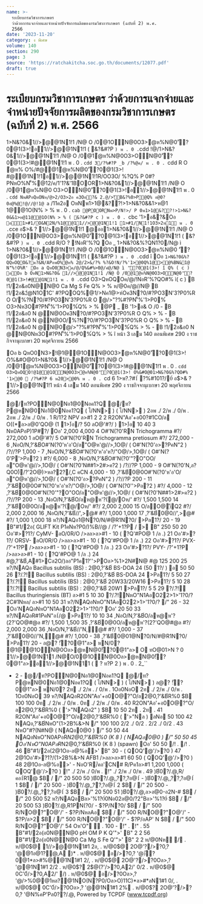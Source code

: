 ```yaml
---
name: >-
  ระเบียบกรมวิชาการเกษตร
  ว่าด้วยการแจกจ่ายและจำหน่ายปัจจัยการผลิตของกรมวิชาการเกษตร (ฉบับที่ 2) พ.ศ.
  2566
date: '2023-11-20'
category: ง พิเศษ
volume: 140
section: 290
page: 3
source: 'https://ratchakitcha.soc.go.th/documents/12077.pdf'
draft: true
---
```


# ระเบียบกรมวิชาการเกษตร ว่าด้วยการแจกจ่ายและจำหน่ายปัจจัยการผลิตของกรมวิชาการเกษตร (ฉบับที่ 2) พ.ศ. 2566

1>N&?0&1//>@@1N1!1 /N@ O /0@1ON@0O3>ํ@ห%N@0'ั?0@1(3>!อ1//>@@1N1!1 ( &?&#?P ` ) พ . 0 . `cdd !@/1>N&?0&1//>@@1N1!1 /N@ O /0@1ํ@ห%N@0O3>ON@0'ั?0@1(3>!#@@1N1!1 พ . 0 . `cdd 3/?%#?P _b /?%@ค/ พ . 0 . `cdd R O ํ@ห% O%/#@@1ํ@ห%N@0'ั?0@1(3>! #@@1N1!1อ1//>@@1N1!1R/OO3O/ %?Q% P 0#?PNหO%N'็%@12/ค/1'1?&'1BOOR1>N&?0&1//>@@1N1!1 /N@ O /0@1ํ@ห%N@0 O3>ON@0'ั?0@1(3>!อ1//>@@1N1!1 พ . 0 . `cdd NพAPอQหONห/@>2/O3>2อ ค3Oอ?& 2.@/>'ัB&?%0>P@Q% อ@0?0อํ@%@!@//@!1@ a` /11ค2อ OหNพ1>1@&??!>1>N&?0&&1>ห@1 1@@1O(N% > % พ . 0 . `cab @POORNพ>P/N!>/ P 0พ1>1@&??!>1>N&?0&&1>ห@11@@1O(N% > % ( &?&#?P c ) พ . 0 . `cbc '1>อ&?&Oอ ` อ1>#1/O&N2N/%1@@11//>@@1N1!1 1>#1/N1!1O3>2ห1์ พ . 0 . `cce อ$>& ? 1//>@@1N1!1 @ออ1>N&?0&1//>@@1N1!1 /N@ O /0@1ON@0O3>ํ@ห%N@0'ั?0@1(3>!อ1//>@@1N1!1 ( &?&#?P ` ) พ . 0 . `cdd R/O ? !NอR'%?Q Oอ _ 1>N&?0&%?QN1?0/N@ ì 1>N&?0&1//>@@1N1!1 /N@ O /0@1ON@0O3>ํ@ห%N@0 'ั?0@1(3>!อ1//>@@1N1!1 ( &?&#?P ` ) พ . 0 . `cdd î Oอ ` 1>N&?0&%?QQหOQO&?ค?&N/APอพO%ํ@ห% 2@/2>&/?% %?&O!N/?%'1>@0Q%1@>@%BN&1@ N'็%!O%R' Oอ a QหO0N3>ค/@/Q%&#%>0@/คํ@/N@ ì 'ั?0@1(3>! î Q% ( c ) อOอ b OหN1>N&?0& 1//>@@1N1!1 /N@ O /0@1ํ@ห%N@0O3>ON@0'ั?0@1(3>!#@@1N1!1 พ . 0 . `cdd O3>QหOQOค/@/!NอR'%?QO#% ì( c ) B !1/2อ&อ0N@N@0 Ca Mg S Fe Q% > % ห/@0ค/@//N@ B !1/2อ&2ํ@N1O1C' #?PQOQ%@1/>Nค1@>ห์Oค3N?0/#?PO3N'3?P0%R O O/%?N?0/#?PO3N'3?P0%R O ํ@/>"?%#?PN'็%'1>P0%์ O3>Nห3O#?PN'็%'1>P0%์Q% > % @P _ B '1>อ& O /0 - B !1/2อ&อ0 N @N@0Oค3N?0/#?PO3N'3?P0%R O Q% > % - B !1/2อ&อ0 N @N@0O/%?N?0/#?PO3N'3?P0%R O Q% > % - B !1/2อ&อ0 N @N@0ํ@/>"?%#?PN'็%'1>P0%์Q% > % - B !1/2อ&อ0 N @N@0Nห3O#?PN'็%'1>P0%์Q% > % î หน้า 3 เลม 140 ตอนพิเศษ 290 ง ราชกิจจานุเบกษา 20 พฤศจิกายน 2566

Oอ b QหO0N3>!@1@@1ON@0O3>ํ@ห%N@0'ั?0@1(3>! O%&#O@01>N&?0& 1//>@@1N1!1 /N@ O /0@1ํ@ห%N@0O3>ON@0'ั?0@1(3>!#@@1N1!1 พ . 0 . `cdd O3>QหOQO!@1@@1ON@0O3>ํ@ห%N@0'ั?0@1(3>! O%&#O@01>N&?0&%?QO#% '1>@0  /?%#?P 6 พ20>@0% พ . 0 . `cd 6 1>พ?.?#1์ ?%#101?/0์ อ$>& ? 1//>@@1N1!1 หน้า 4 เลม 140 ตอนพิเศษ 290 ง ราชกิจจานุเบกษา 20 พฤศจิกายน 2566

@/ท?PON@0Nอ1@0Nอค1?Q @/ท?P@หN@0Nอ1@0Nอค1?Q ( ไ/NN> ) ( ไ/NN> ) 2อพ ./ 2/พ ./ 0/พ . 2อพ ./ 2/พ ./ 0/พ . 1 R/1?2 NPV ล>#1 2 2 2 R2ON"Aอ'+อ00?#1CO/ล O((*ล>ล@0'QO@ (1 1>)๋อ/? 50 ลO@'#?/ ) 1>)๋อ 10 40 3 Nห0APอP)1P#?/ Oอ' 2,000 4,000 4 O#'N(?0'RN Trichogramma #?/ 272,000 1 ลO@'#?/ 5 O#'N(?0'RN Trichogramma pretiosum #?/ 272,000 - 6 ,NอO/N,?'&B์O#'N(?0'ห'อ'O/ล"O@ห'@//>,1O@/ ( O#'N(?0'อ>?PคN"2 ) /?//?P 1,000 - 7 ,NอO/N,?'&B์O#'N(?0'ห'อ'ห?/"O@/>,1O@/ ( O#'N(?0'P'>Pอ?2 ) #?/ 6,000 - 8 ,NอO/N,?'&B์O#'N(?0'"?O"OO/ล"O@ห'@//>,1O@/ ( O#'N(?0'N##1>2#>ค?2 ) /?//?P 1,000 - 9 O#'N(?0'N,ล?Q0O)้/?'2O@)>หล?2?/,C คCN 4,000 - 10 ,?'&B์0@0O#'N(?0'ห'อ'O/ล"O@ห'@//>,1O@/ ( O#'N(?0'อ>?PคN"2 ) /?//?P 200 - 11 ,?'&B์0@0O#'N(?0'ห'อ'ห?/"O@/>,1O@/ ( O#'N(?0''>Pอ?2 ) #?/ 4,000 - 12 ,?'&B์0@0O#'N(?0'"?O"OO/ล"O@ห'@//>,1O@/ ( O#'N(?0'N##1>2#>ค?2 ) /?//?P 200 - 13 ,NอO/N,?'&B์O/ลห@ห'?(@/Oห/' #?/ 1,500 1,500 14 ,?'&B์0@0O/ลห@ห'?(@/Oห/' #?/ 2,000 2,000 15 O/ลO@)ีQ2 #?/ 2,000 2,000 16 ,NอO/N,?'&B์//',>@# #?/ 1,000 1,000 17 ,?'&B์0@0//',>@# #?/ 1,000 1,000 18 ห?/NAQอ1@N?0/N/#@R1N?0/ >Pล1?/ 20 - 19 B"#1/2อ( GLIFT Kit P1คNห?P0/)%B//@ / /?'+1?P / > B" 250 50 20 Oอ'#>?1?/ CyMV- ลO/0R/O />ลล>ล>#1 - 10 ( ?Q'#PO@ 1 /ล .) 21 Oอ'#>?1?/ ORSV- ลO/0R/O />ลล>ล>#1 - 10 ( ?Q'#PO@ 1 /ล .) 22 Oอ'#>?1?/ PVX- /?'+1?P />ลล>ล>#1 - 10 ( ?Q'#PO@ 1 /ล .) 23 Oอ'#>?1?/ PVY- /?'+1?P />ลล>ล>#1 - 10 ( ?Q'#PO@ 1 /ล .) 24 #@,?'&B์,A#1>Cล2O/)ลอ"P1ค1?''>POล>%1>2N#N@ #@ 125 200 25 ห?/NAQอ Bacillus subtilis (BS) : 2@0,?'&B์ BS-DOA 24 (50 1?/ ) อ 50 50 26 ?/.?!์ Bacillus subtilis (BS) : 2@0,?'&B์ BS-DOA 24 >Pล1?/ 5 50 27 ?/.?!์ Bacillus subtilis (BS) : 2@0,?'&B์ 20W33/20W16 >Pล1?/ 5 10 28 ?/.?!์ Bacillus subtilis (BS) : 2@0,?'&B์ 20W1 >Pล1?/ 5 5 29 ?/.?!์ Bacillus thuringiensis (BT) ล>#1 5 10 30 ?/.?!์NหO"N1AอO22>1>'1?0/? 2C#1Nหล/ ล>#1 10 50 31 ห?/NAQอNหO"N1AอO22>1>'1?0/? /" 26 - 32 Oอ'NAQอNหO"N1AอO22>1>'1?0/? Oอ' 20 50 33 ห?/NAQอR#1PคN"อ1์/@ >Pล1?/ 10 10 34 ,NอO/N,?'&B์O/ลห@ห'?(2?'QO@#@ล #?/ 1,500 1,500 35 ,?'&B์0@0O/ลห@ห'?(2?'QO@#@ล #?/ 2,000 2,000 36 ,NอO/N,?'&B์//'N,@# #?/ 1,000 - 37 ,?'&B์0@0//'N,@# #?/ 1,000 - 38 ,?'&B์0@01@N?0/N/#@R1N?0/ >Pล1?/ 20 - ล@? !ั?0@1"ล> หN/0? @1@@1ON@0Oล>@หN@0!ั?0@1"ล> O ทO@01>N ? 0 1//>@@1N11 /N@O/0@1ON@0Oล>@หN@0!ั?0@1"ล>อ1//>@@1N11 (  ? ท?P 2 ) พ . 0 . 2_``

- 2 - @/ท?PON@0Nอ1@0Nอค1?Q @/ท?P@หN@0Nอ1@0Nอค1?Q ( ไ/NN> ) ( ไ/NN> ) ล@? !ั?0@1"ล> หN/0? 2ท ./ 2/พ . / 0/พ . 1Oอ0NอO 2ท ./ 2/พ ./ 0/พ . 1Oอ0NอO 39 ห?/NAQอR2ON"Aอ'+อ0O@?"O/ล2@0,?'&B์R%0 $B 100 100 0ท ./ 2/พ ./ 0/พ . 0ท ./ 2/พ ./ 0/พ . 40 R2ON"Aอ'+อ0O@?"O/ล2@0,?'&B์R%0 ( '>"NAQอ2" ) $B 10 50 2ท . 2ท . 41 R2ON"Aอ'+อ0O@?"O/ล2@0,?'&B์R%0 ( '>"Nล ) ลNอ 50 100 42 NAQอ,?'&B์NหO"(1>2B%&>N /" 100 100 2/2 ./ 0/2 . 2/2 ./ 0/2 . 43 NหO"#?(N#N@ ( NAQอ0@0 ) /" 50 50 44 NAQอNหO"N0APอR*N2@0,?'&B์R%0 (K 8 ) ( NAQอ0@0 ) /" 50 50 45 Oอ'NหO"N0APอR*N2@0,?'&B์R%0 (K 8 ) (spawn) Oอ' 50 50 /! . /! . 46 B"#1/2อ(2@1Oอ-ล@%อ>' B" 30 - ( QOQ'@'/>?0 ) 47 2@1Oอ'#>?1?/(1>2B%&>N AFB1 />ลล>ล>#1 60 50 ( QOQ'@'/>?0 ) 48 2@1Oอ-ล@%อ>' - NอO'R/์คอ'CN# R/Pค1ล>#1 1,200 1,000 ( QOQ'@'/>?0 ) !" ./ 2/พ ./ 0/พ . !" ./ 2/พ ./ 0/พ . 49 )B๋0?/.@,R/คอ1์R1@ $B / /" 20 500 50 )B๋0?/.@,,??,?อ@1์ - )B๋0?/.@,,??,?อ@1์ 1 $B / /" 20 500 - )B๋0?/.@,,??,?อ@1์ 2 $B / /" 20 500 - )B๋0?/.@,,??,?อ@1์ 3 $B / /" 20 500 51 )B๋0?/.@,ล>ล@0-อ2N-# $B / /" 20 500 52 ห?/NAQอBล>'%1?0์0Nอ02ล@0/?2"Bอ>'%1?0์ $B / /" 20 500 53 )B๋0?/.@,R1PN(?0/ - $?P/N?0/ $B / /" 500 R/NO@?"O@'/' - $?P/NหลAอ $B / /" 500 R/NO@?"O@'/' - $?P/ล>2 $B / /" 500 R/NO@?"O@'/' - $?P/อAP' N $B / /" 500 R/NO@?"O@'/' 54 Oห'O"  . 100 - !" . !" . 55 B"#1/2อ(อ0N@N@0 pH OM P K Q'">' B" 2 2 56 B"#1/2อ(อ0N@N@0 Ca Mg S Fe Q'">' B" 2 2 ห/@0Nหุ / . ห/@0$@ 1//>@@1N1#1 2อ, . ห/@0$@ 2O@'?/>?0,? '@@1อ@1?@,A )* . ห/@0$@ อ/>?0,? '@)ั?0@1*ล>#%@@1N1#1 2/, . ห/@0$@ 2O@'?/>?0Oล>,? '@@1N1#1 2/2 . ห/@0$? 2$@(?'/>?0,A2/' 0/2 . ห/@0$@ 0C'0์/>?0,A2/' /) . ห/@0$@ อ/>?0Oล>,? '@/>%0@@1หล?@1NO(N?P0/Oล>O)11C)*ล>#*ลN1#1 0/, . ห/@0$@ 0C'0์/>?0Oล>,? '@@1N1#1 2% . ห/@0$? 2O@'?/>?0,? '@N%คP'Pล0??/.@, Powered by TCPDF (www.tcpdf.org)

